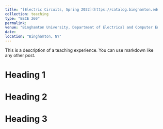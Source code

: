 ```yaml
---
title: "[Electric Circuits, Spring 2022](https://catalog.binghamton.edu/preview_course_nopop.php?catoid=5&coid=34520)"
collection: teaching
type: "EECE 260"
permalink: 
venue: "Binghamton University, Department of Electrical and Computer Engineering"
date:
location: "Binghamton, NY"
---
```


This is a description of a teaching experience. You can use markdown like any other post.

Heading 1
======

Heading 2
======

Heading 3
======
